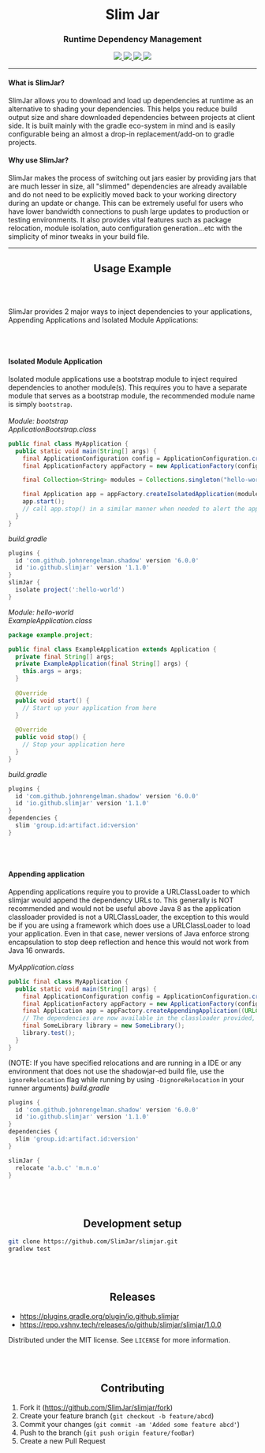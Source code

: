<h1 align="center">Slim Jar</h1>
<h3 align="center">Runtime Dependency Management</h3>
  <div align="center">
    <a href="https://github.com/SlimJar/slimjar/">
        <img src="https://img.shields.io/github/license/SlimJar/slimjar">
    </a>
    <a href="https://github.com/SlimJar/slimjar/actions/workflows/gradle.yml">
        <img src="https://github.com/SlimJar/slimjar/actions/workflows/gradle.yml/badge.svg">
    </a>
    <a href="https://plugins.gradle.org/plugin/io.github.slimjar">
        <img src="https://img.shields.io/maven-metadata/v.svg?label=gradle-plugin&metadataUrl=https%3A%2F%2Fplugins.gradle.org%2Fm2%2Fio%2Fgithub%2Fslimjar%2Fio.github.slimjar.gradle.plugin%2Fmaven-metadata.xml">
    </a>
    <a href="https://repo.vshnv.tech/releases/io/github/slimjar/slimjar">
        <img src="https://img.shields.io/maven-metadata/v.svg?label=maven&metadataUrl=https%3A%2F%2Frepo.vshnv.tech%2Fio%2Fgithub%2Fslimjar%2Fslimjar%2Fmaven-metadata.xml">
    </a>
  </div>

<hr>

<h4>What is SlimJar?</h4>

SlimJar allows you to download and load up dependencies at runtime as an alternative to shading your dependencies. This helps you reduce build output size and share downloaded dependencies between projects at client side. It is built mainly with the gradle eco-system in mind and is easily configurable being an almost a drop-in replacement/add-on to gradle projects.

<h4>Why use SlimJar?</h4>

SlimJar makes the process of switching out jars easier by providing jars that are much lesser in size, all "slimmed" dependencies are already available and do not need to be explicitly moved back to your working directory during an update or change. This can be extremely useful for users who have lower bandwidth connections to push large updates to production or testing environments. It also provides vital features such as package relocation, module isolation, auto configuration generation...etc with the simplicity of minor tweaks in your build file.

<hr>

<h2 align="center">Usage Example</h2>
<br><br>

SlimJar provides 2 major ways to inject dependencies to your applications, Appending Applications and Isolated Module Applications: <br>

<br><br>

#### Isolated Module Application
Isolated module applications use a bootstrap module to inject required dependencies to another module(s). This requires you to have a separate module that serves as a bootstrap module, the recommended module name is simply `bootstrap`.
<br><br>
*Module: bootstrap*<br>
*ApplicationBootstrap.class*<br>
```java
public final class MyApplication {
  public static void main(String[] args) {
    final ApplicationConfiguration config = ApplicationConfiguration.createDefault("MyApplication");
    final ApplicationFactory appFactory = new ApplicationFactory(config);

    final Collection<String> modules = Collections.singleton("hello-world");

    final Application app = appFactory.createIsolatedApplication(modules, "example.project.ExampleApplication", args);
    app.start();
    // call app.stop() in a similar manner when needed to alert the application to stop (depends on how you handle the call).
  }
}
```
*build.gradle*
```groovy
plugins {
  id 'com.github.johnrengelman.shadow' version '6.0.0'
  id 'io.github.slimjar' version '1.1.0'
}
slimJar {
  isolate project(':hello-world')
}
```

*Module: hello-world*<br>
*ExampleApplication.class*<br>
```java
package example.project;

public final class ExampleApplication extends Application {
  private final String[] args;
  private ExampleApplication(final String[] args) {
    this.args = args;
  }
  
  @Override
  public void start() {
    // Start up your application from here
  }
  
  @Override
  public void stop() {
    // Stop your application here
  }
}
```
*build.gradle*
```groovy
plugins {
  id 'com.github.johnrengelman.shadow' version '6.0.0'
  id 'io.github.slimjar' version '1.1.0'
}
dependencies {
  slim 'group.id:artifact.id:version'
}
```

<br><br>

#### Appending application
Appending applications require you to provide a URLClassLoader to which slimjar would append the dependency URLs to. This generally is NOT recommended and would not be useful above Java 8 as the application classloader provided is not a URLClassLoader, the exception to this would be if you are using a framework which does use a URLClassLoader to load your application. Even in that case, newer versions of Java enforce strong encapsulation to stop deep reflection and hence this would not work from Java 16 onwards.
<br><br>
*MyApplication.class*
```java
public final class MyApplication {
  public static void main(String[] args) {
    final ApplicationConfiguration config = ApplicationConfiguration.createDefault("MyApplication");
    final ApplicationFactory appFactory = new ApplicationFactory(config);
    final Application app = appFactory.createAppendingApplication((URLClassLoader)MyApplication.class.getClassLoader());
    // The dependencies are now available in the classloader provided, in this case, the application classloader
    final SomeLibrary library = new SomeLibrary();
    library.test();
  }
}
```
(NOTE: If you have specified relocations and are running in a IDE or any environment that does not use the shadowjar-ed build file, use the `ignoreRelocation` flag while running by using `-DignoreRelocation` in your runner arguments)
*build.gradle*
```groovy
plugins {
  id 'com.github.johnrengelman.shadow' version '6.0.0'
  id 'io.github.slimjar' version '1.1.0'
}
dependencies {
  slim 'group.id:artifact.id:version'
}

slimJar {
  relocate 'a.b.c' 'm.n.o'
}

```
<br>
<br>
<h2 align="center">Development setup</h2>


```sh
git clone https://github.com/SlimJar/slimjar.git
gradlew test
```
<br>
<br>
<h2 align="center">Releases</h2>

* https://plugins.gradle.org/plugin/io.github.slimjar
* https://repo.vshnv.tech/releases/io/github/slimjar/slimjar/1.0.0

Distributed under the MIT license. See ``LICENSE`` for more information.

<br>
<br>
<h2 align="center">Contributing</h2>



1. Fork it (<https://github.com/SlimJar/slimjar/fork>)
2. Create your feature branch (`git checkout -b feature/abcd`)
3. Commit your changes (`git commit -am 'Added some feature abcd'`)
4. Push to the branch (`git push origin feature/fooBar`)
5. Create a new Pull Request

